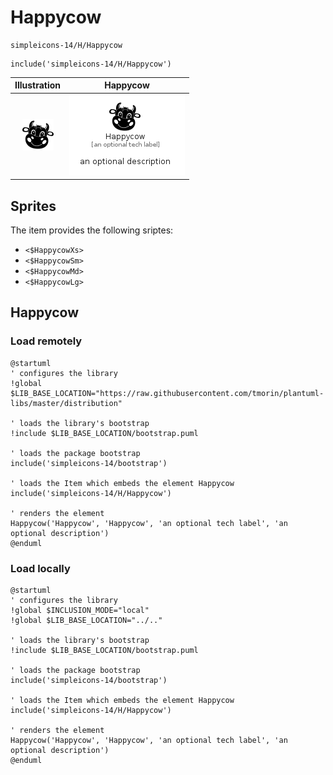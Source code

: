 # Happycow


```text
simpleicons-14/H/Happycow
```

```text
include('simpleicons-14/H/Happycow')
```



| Illustration | Happycow |
| :---: | :---: |
| ![illustration for Illustration](../../simpleicons-14/H/Happycow.png) | ![illustration for Happycow](../../simpleicons-14/H/Happycow.Local.png) |



## Sprites
The item provides the following sriptes:

- `<$HappycowXs>`
- `<$HappycowSm>`
- `<$HappycowMd>`
- `<$HappycowLg>`





## Happycow

### Load remotely
```plantuml
@startuml
' configures the library
!global $LIB_BASE_LOCATION="https://raw.githubusercontent.com/tmorin/plantuml-libs/master/distribution"

' loads the library's bootstrap
!include $LIB_BASE_LOCATION/bootstrap.puml

' loads the package bootstrap
include('simpleicons-14/bootstrap')

' loads the Item which embeds the element Happycow
include('simpleicons-14/H/Happycow')

' renders the element
Happycow('Happycow', 'Happycow', 'an optional tech label', 'an optional description')
@enduml
```

### Load locally
```plantuml
@startuml
' configures the library
!global $INCLUSION_MODE="local"
!global $LIB_BASE_LOCATION="../.."

' loads the library's bootstrap
!include $LIB_BASE_LOCATION/bootstrap.puml

' loads the package bootstrap
include('simpleicons-14/bootstrap')

' loads the Item which embeds the element Happycow
include('simpleicons-14/H/Happycow')

' renders the element
Happycow('Happycow', 'Happycow', 'an optional tech label', 'an optional description')
@enduml
```

